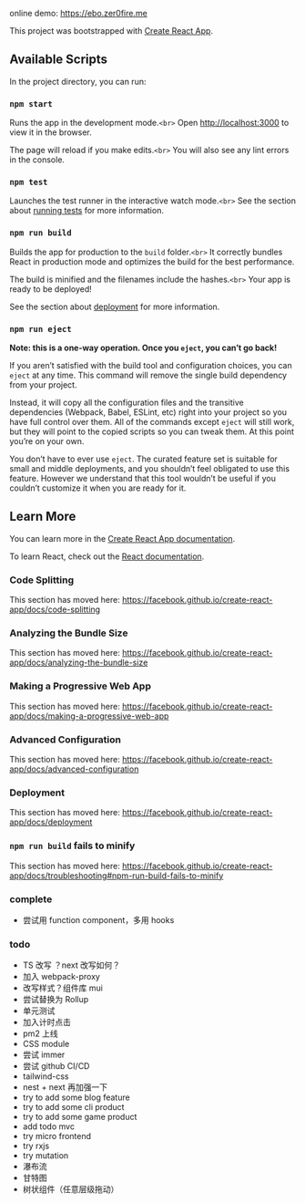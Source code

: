 online demo: https://ebo.zer0fire.me

This project was bootstrapped with [Create React App](https://github.com/facebook/create-react-app).

## Available Scripts

In the project directory, you can run:

### `npm start`

Runs the app in the development mode.`<br>`
Open [http://localhost:3000](http://localhost:3000) to view it in the browser.

The page will reload if you make edits.`<br>`
You will also see any lint errors in the console.

### `npm test`

Launches the test runner in the interactive watch mode.`<br>`
See the section about [running tests](https://facebook.github.io/create-react-app/docs/running-tests) for more information.

### `npm run build`

Builds the app for production to the `build` folder.`<br>`
It correctly bundles React in production mode and optimizes the build for the best performance.

The build is minified and the filenames include the hashes.`<br>`
Your app is ready to be deployed!

See the section about [deployment](https://facebook.github.io/create-react-app/docs/deployment) for more information.

### `npm run eject`

**Note: this is a one-way operation. Once you `eject`, you can’t go back!**

If you aren’t satisfied with the build tool and configuration choices, you can `eject` at any time. This command will remove the single build dependency from your project.

Instead, it will copy all the configuration files and the transitive dependencies (Webpack, Babel, ESLint, etc) right into your project so you have full control over them. All of the commands except `eject` will still work, but they will point to the copied scripts so you can tweak them. At this point you’re on your own.

You don’t have to ever use `eject`. The curated feature set is suitable for small and middle deployments, and you shouldn’t feel obligated to use this feature. However we understand that this tool wouldn’t be useful if you couldn’t customize it when you are ready for it.

## Learn More

You can learn more in the [Create React App documentation](https://facebook.github.io/create-react-app/docs/getting-started).

To learn React, check out the [React documentation](https://reactjs.org/).

### Code Splitting

This section has moved here: https://facebook.github.io/create-react-app/docs/code-splitting

### Analyzing the Bundle Size

This section has moved here: https://facebook.github.io/create-react-app/docs/analyzing-the-bundle-size

### Making a Progressive Web App

This section has moved here: https://facebook.github.io/create-react-app/docs/making-a-progressive-web-app

### Advanced Configuration

This section has moved here: https://facebook.github.io/create-react-app/docs/advanced-configuration

### Deployment

This section has moved here: https://facebook.github.io/create-react-app/docs/deployment

### `npm run build` fails to minify

This section has moved here: https://facebook.github.io/create-react-app/docs/troubleshooting#npm-run-build-fails-to-minify

### complete

-   尝试用 function component，多用 hooks

### todo

-   TS 改写 ？next 改写如何？
-   加入 webpack-proxy
-   改写样式？组件库 mui
-   尝试替换为 Rollup
-   单元测试
-   加入计时点击
-   pm2 上线
-   CSS module
-   尝试 immer
-   尝试 github CI/CD
-   tailwind-css
-   nest + next 再加强一下
-   try to add some blog feature
-   try to add some cli product
-   try to add some game product
-   add todo mvc
-   try micro frontend
-   try rxjs
-   try mutation
-   瀑布流
-   甘特图
-   树状组件（任意层级拖动）
